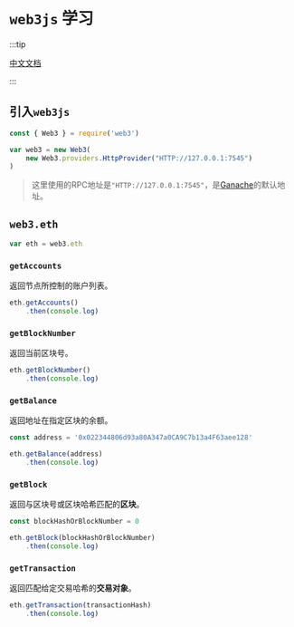 # `web3js` 学习

:::tip 

[中文文档](https://learnblockchain.cn/docs/web3.js/web3-eth.html)

:::

## 引入`web3js`

```js
const { Web3 } = require('web3')

var web3 = new Web3(
	new Web3.providers.HttpProvider("HTTP://127.0.0.1:7545")
)
```

> 这里使用的RPC地址是`"HTTP://127.0.0.1:7545"`，是[Ganache](https://trufflesuite.com/ganache/)的默认地址。

## `web3.eth`

```js
var eth = web3.eth
```

### `getAccounts`

返回节点所控制的账户列表。

```js
eth.getAccounts()
	.then(console.log)
```

### `getBlockNumber`

返回当前区块号。

```js
eth.getBlockNumber()
	.then(console.log)
```

### `getBalance`

返回地址在指定区块的余额。

```js
const address = '0x022344806d93a80A347a0CA9C7b13a4F63aee128'

eth.getBalance(address)
	.then(console.log)
```

### `getBlock`

返回与区块号或区块哈希匹配的**区块**。

```js
const blockHashOrBlockNumber = 0

eth.getBlock(blockHashOrBlockNumber)
	.then(console.log)
```

### `getTransaction`

返回匹配给定交易哈希的**交易对象**。

```js
eth.getTransaction(transactionHash)
	.then(console.log)
```

